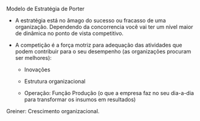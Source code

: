 Modelo de Estratégia de Porter

- A estratégia está no âmago do sucesso ou fracasso de uma organização. Dependendo da concorrencia você vai ter um nível maior de dinâmica no ponto de vista competitivo.

- A competição é a força motriz para adequação das atividades que podem contribuir para o seu desempenho (as organizações procuram ser melhores):

    - Inovações

    - Estrutura organizacional

    - Operação: Função Produção (o que a empresa faz no seu dia-a-dia para transformar os insumos em resultados)


Greiner: Crescimento organizacional.


